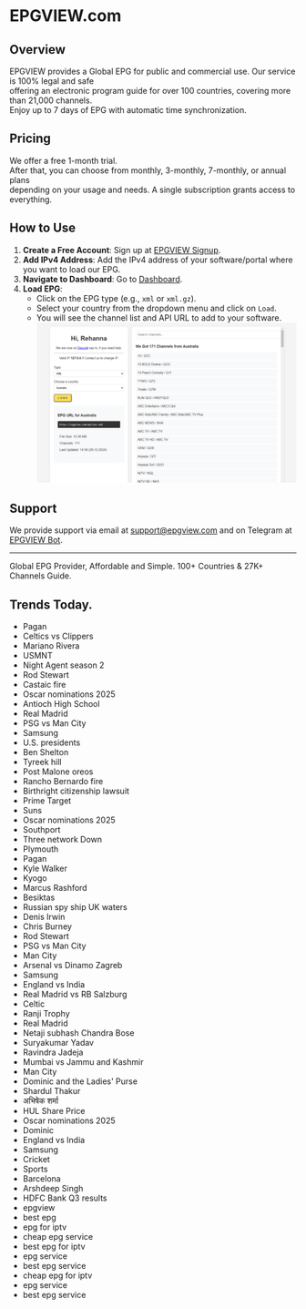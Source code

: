 # EPGVIEW.com



## Overview
EPGVIEW provides a Global EPG for public and commercial use. Our service is 100% legal and safe\
offering an electronic program guide for over 100 countries, covering more than 21,000 channels.\
Enjoy up to 7 days of EPG with automatic time synchronization.

## Pricing
We offer a free 1-month trial. \
After that, you can choose from monthly, 3-monthly, 7-monthly, or annual plans \
depending on your usage and needs. A single subscription grants access to everything.

## How to Use
1. **Create a Free Account**: Sign up at [EPGVIEW Signup](https://epgview.com/signup.php).
2. **Add IPv4 Address**: Add the IPv4 address of your software/portal where you want to load our EPG.
3. **Navigate to Dashboard**: Go to [Dashboard](https://epgview.com/dashboard.php).
4. **Load EPG**:
   - Click on the EPG type (e.g., `xml` or `xml.gz`).
   - Select your country from the dropdown menu and click on `Load`.
   - You will see the channel list and API URL to add to your software.
![EPGVIEW](img/dashboard.png)
## Support
We provide support via email at [support@epgview.com](mailto:support@epgview.com) and on Telegram at [EPGVIEW Bot](https://t.me/epgview_bot).

---

Global EPG Provider, Affordable and Simple. 100+ Countries & 27K+ Channels Guide.

## Trends Today.

- Pagan
- Celtics vs Clippers
- Mariano Rivera
- USMNT
- Night Agent season 2
- Rod Stewart
- Castaic fire
- Oscar nominations 2025
- Antioch High School
- Real Madrid
- PSG vs Man City
- Samsung
- U.S. presidents
- Ben Shelton
- Tyreek hill
- Post Malone oreos
- Rancho Bernardo fire
- Birthright citizenship lawsuit
- Prime Target
- Suns
- Oscar nominations 2025
- Southport
- Three network Down
- Plymouth
- Pagan
- Kyle Walker
- Kyogo
- Marcus Rashford
- Besiktas
- Russian spy ship UK waters
- Denis Irwin
- Chris Burney
- Rod Stewart
- PSG vs Man City
- Man City
- Arsenal vs Dinamo Zagreb
- Samsung
- England vs India
- Real Madrid vs RB Salzburg
- Celtic
- Ranji Trophy
- Real Madrid
- Netaji subhash Chandra Bose
- Suryakumar Yadav
- Ravindra Jadeja
- Mumbai vs Jammu and Kashmir
- Man City
- Dominic and the Ladies' Purse
- Shardul Thakur
- अभिषेक शर्मा
- HUL Share Price
- Oscar nominations 2025
- Dominic
- England vs India
- Samsung
- Cricket
- Sports
- Barcelona
- Arshdeep Singh
- HDFC Bank Q3 results
- epgview
- best epg
- epg for iptv
- cheap epg service
- best epg for iptv
- epg service
- best epg service
- cheap epg for iptv
- epg service
- best epg service
